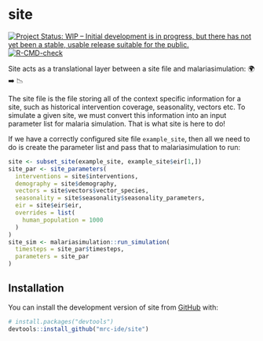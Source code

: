 
<!-- README.md is generated from README.Rmd. Please edit that file -->

# site

<!-- badges: start -->

[![Project Status: WIP – Initial development is in progress, but there
has not yet been a stable, usable release suitable for the
public.](https://www.repostatus.org/badges/latest/wip.svg)](https://www.repostatus.org/#wip)
[![R-CMD-check](https://github.com/mrc-ide/site/workflows/R-CMD-check/badge.svg)](https://github.com/mrc-ide/site/actions)
<!-- badges: end -->

Site acts as a translational layer between a site file and
malariasimulation: 🌍 ➡️ 📉

The site file is the file storing all of the context specific
information for a site, such as historical intervention coverage,
seasonality, vectors etc. To simulate a given site, we must convert this
information into an input parameter list for malaria simulation. That is
what site is here to do!

If we have a correctly configured site file `example_site`, then all we
need to do is create the parameter list and pass that to
malariasimulation to run:

``` r
site <- subset_site(example_site, example_site$eir[1,])
site_par <- site_parameters(
  interventions = site$interventions,
  demography = site$demography,
  vectors = site$vectors$vector_species,
  seasonality = site$seasonality$seasonality_parameters,
  eir = site$eir$eir,
  overrides = list(
    human_population = 1000
  )
)
site_sim <- malariasimulation::run_simulation(
  timesteps = site_par$timesteps,
  parameters = site_par
)
```

## Installation

You can install the development version of site from
[GitHub](https://github.com/) with:

``` r
# install.packages("devtools")
devtools::install_github("mrc-ide/site")
```

